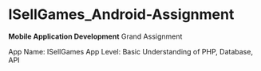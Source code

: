 # ISellGames_Android-Assignment
**Mobile Application Development**
Grand Assignment

App Name: ISellGames
App Level: Basic Understanding of PHP, Database, API

